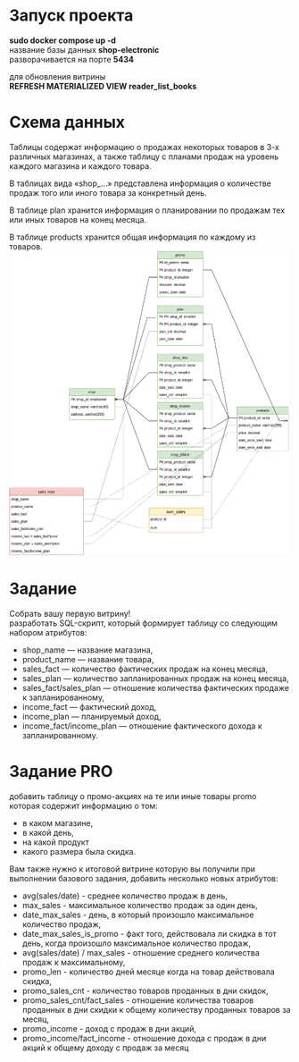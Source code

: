 
# Запуск проекта
**sudo docker compose up -d** <br>
название базы данных **shop-electronic** <br>
разворачивается на порте **5434** <br>

для обновления витрины <br>
**REFRESH MATERIALIZED VIEW reader_list_books**


# Схема данных
Таблицы содержат информацию о продажах некоторых товаров в 3-х различных магазинах, а также таблицу с планами продаж на уровень каждого магазина и каждого товара. <br>

В таблицах вида «shop_…» представлена информация о количестве продаж того или иного товара за конкретный день. <br>

В таблице plan хранится информация о планировании по продажам тех или иных товаров на конец месяца. <br>

В таблице products хранится общая информация по каждому из товаров.<br>
![er diagramm](/2_5_homework/diagram/er-shop-diagram.drawio.png)


# Задание
Cобрать вашу первую витрину!<br>
разработать SQL-скрипт, который формирует таблицу со следующим набором атрибутов:

- shop_name — название магазина,
- product_name — название товара,
- sales_fact — количество фактических продаж на конец месяца,
- sales_plan — количество запланированных продаж на конец месяца,
- sales_fact/sales_plan — отношение количества фактических продаже к запланированному,
- income_fact — фактический доход,
- income_plan — планируемый доход,
- income_fact/income_plan — отношение фактического дохода к запланированному. 

# Задание PRO
добавить таблицу о промо-акциях на те или иные товары promo<br>
которая содержит информацию о том: 
- в каком магазине,
- в какой день, 
- на какой продукт 
- какого размера была скидка. <br>

Вам также нужно к итоговой витрине которую вы получили при выполнении базового задания, добавить несколько новых атрибутов:  

- avg(sales/date) - среднее количество продаж в день,
- max_sales - максимальное количество продаж за один день,
- date_max_sales - день, в который произошло максимальное количество продаж,
- date_max_sales_is_promo - факт того, действовала ли скидка в тот день, когда произошло максимальное количество продаж,
- avg(sales/date) / max_sales - отношение среднего количества продаж к максимальному,
- promo_len - количество дней месяце когда на товар действовала скидка,
- promo_sales_cnt - количество товаров проданных в дни скидок,
- promo_sales_cnt/fact_sales - отношение количества товаров проданных в дни скидки к общему количеству проданных товаров за месяц,
- promo_income - доход с продаж в дни акций,
- promo_income/fact_income - отношение дохода с продаж в дни акций к общему доходу с продаж за месяц

